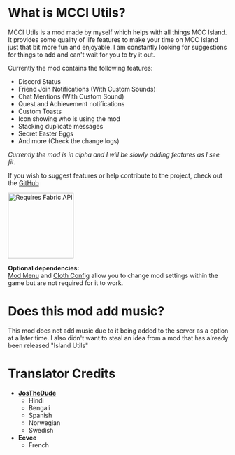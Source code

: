 # What is MCCI Utils?​
MCCI Utils is a mod made by myself which helps with all things MCC Island. It provides some quality of life features to make your time on MCC Island just that bit more fun and enjoyable. I am constantly looking for suggestions for things to add and can't wait for you to try it out.

Currently the mod contains the following features:
- Discord Status
- Friend Join Notifications (With Custom Sounds)
- Chat Mentions (With Custom Sound)
- Quest and Achievement notifications
- Custom Toasts
- Icon showing who is using the mod
- Stacking duplicate messages
- Secret Easter Eggs
- And more (Check the change logs)

*Currently the mod is in alpha and I will be slowly adding features as I see fit.*

If you wish to suggest features or help contribute to the project, check out the [GitHub](https://github.com/TheMysterys/MCCI-Utils)

<a href="https://modrinth.com/mod/fabric-api/"><img src="https://i.imgur.com/Ol1Tcf8.png" alt="Requires Fabric API" title="Requires Fabric API" width="150px"></a>

**Optional dependencies:**  
[Mod Menu](https://modrinth.com/mod/modmenu/) and [Cloth Config](https://modrinth.com/mod/cloth-config) allow you to change mod settings within the game but are not required for it to work.

# Does this mod add music?
This mod does not add music due to it being added to the server as a option at a later time. I also didn't want to steal an idea from a mod that has already been released "Island Utils"

# Translator Credits
 - [**JosTheDude**](https://github.com/JosTheDude)
   - Hindi
   - Bengali
   - Spanish
   - Norwegian
   - Swedish
 - **Eevee**
   - French 